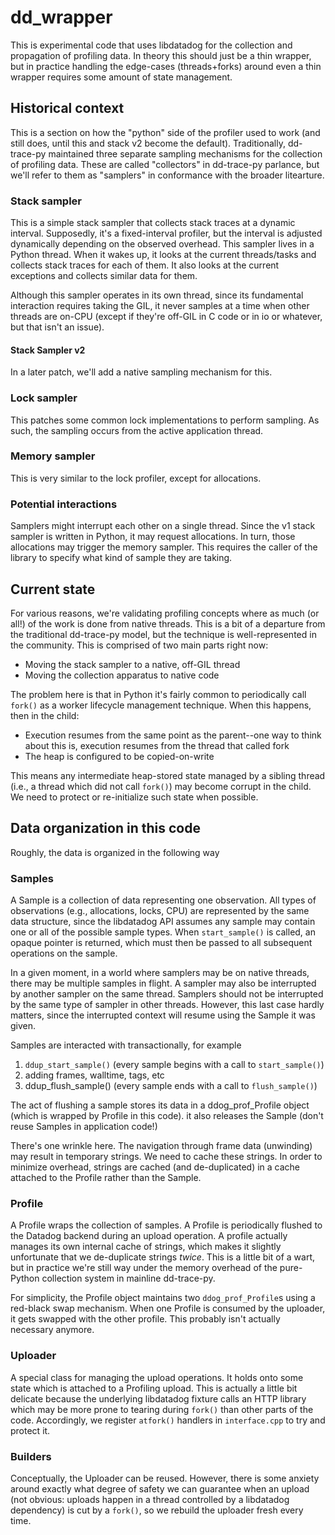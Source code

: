 # dd_wrapper

This is experimental code that uses libdatadog for the collection and propagation of profiling data.
In theory this should just be a thin wrapper, but in practice handling the edge-cases (threads+forks) around even a thin wrapper requires some amount of state management.


## Historical context

This is a section on how the "python" side of the profiler used to work (and still does, until this and stack v2 become the default).
Traditionally, dd-trace-py maintained three separate sampling mechanisms for the collection of profiling data.
These are called "collectors" in dd-trace-py parlance, but we'll refer to them as "samplers" in conformance with the broader litearture.


### Stack sampler

This is a simple stack sampler that collects stack traces at a dynamic interval.
Supposedly, it's a fixed-interval profiler, but the interval is adjusted dynamically depending on the observed overhead.
This sampler lives in a Python thread.
When it wakes up, it looks at the current threads/tasks and collects stack traces for each of them.
It also looks at the current exceptions and collects similar data for them.

Although this sampler operates in its own thread, since its fundamental interaction requires taking the GIL, it never samples at a time when other threads are on-CPU (except if they're off-GIL in C code or in io or whatever, but that isn't an issue).


#### Stack Sampler v2

In a later patch, we'll add a native sampling mechanism for this.


### Lock sampler

This patches some common lock implementations to perform sampling.
As such, the sampling occurs from the active application thread.


### Memory sampler

This is very similar to the lock profiler, except for allocations.


### Potential interactions

Samplers might interrupt each other on a single thread.
Since the v1 stack sampler is written in Python, it may request allocations.
In turn, those allocations may trigger the memory sampler.
This requires the caller of the library to specify what kind of sample they are taking.


## Current state

For various reasons, we're validating profiling concepts where as much (or all!) of the work is done from native threads.
This is a bit of a departure from the traditional dd-trace-py model, but the technique is well-represented in the community.
This is comprised of two main parts right now:

* Moving the stack sampler to a native, off-GIL thread
* Moving the collection apparatus to native code

The problem here is that in Python it's fairly common to periodically call `fork()` as a worker lifecycle management technique.
When this happens, then in the child:

* Execution resumes from the same point as the parent--one way to think about this is, execution resumes from the thread that called fork
* The heap is configured to be copied-on-write

This means any intermediate heap-stored state managed by a sibling thread (i.e., a thread which did not call `fork()`) may become corrupt in the child.
We need to protect or re-initialize such state when possible.


## Data organization in this code

Roughly, the data is organized in the following way


### Samples

A Sample is a collection of data representing one observation.
All types of observations (e.g., allocations, locks, CPU) are represented by the same data structure, since the libdatadog API assumes any sample may contain one or all of the possible sample types.
When `start_sample()` is called, an opaque pointer is returned, which must then be passed to all subsequent operations on the sample.

In a given moment, in a world where samplers may be on native threads, there may be multiple samples in flight.
A sampler may also be interrupted by another sampler on the same thread.
Samplers should not be interrupted by the same type of sampler in other threads.
However, this last case hardly matters, since the interrupted context will resume using the Sample it was given.

Samples are interacted with transactionally, for example

1. `ddup_start_sample()` (every sample begins with a call to `start_sample()`)
2. adding frames, walltime, tags, etc
3. ddup_flush_sample() (every sample ends with a call to `flush_sample()`)

The act of flushing a sample stores its data in a ddog_prof_Profile object (which is wrapped by Profile in this code).
it also releases the Sample (don't reuse Samples in application code!)

There's one wrinkle here.
The navigation through frame data (unwinding) may result in temporary strings.
We need to cache these strings.
In order to minimize overhead, strings are cached (and de-duplicated) in a cache attached to the Profile rather than the Sample.


### Profile

A Profile wraps the collection of samples.
A Profile is periodically flushed to the Datadog backend during an upload operation.
A profile actually manages its own internal cache of strings, which makes it slightly unfortunate that we de-duplicate strings _twice_.
This is a little bit of a wart, but in practice we're still way under the memory overhead of the pure-Python collection system in mainline dd-trace-py.

For simplicity, the Profile object maintains two `ddog_prof_Profile`s using a red-black swap mechanism.
When one Profile is consumed by the uploader, it gets swapped with the other profile.
This probably isn't actually necessary anymore.


### Uploader

A special class for managing the upload operations.
It holds onto some state which is attached to a Profiling upload.
This is actually a little bit delicate because the underlying libdatadog fixture calls an HTTP library which may be more prone to tearing during `fork()` than other parts of the code.
Accordingly, we register `atfork()` handlers in `interface.cpp` to try and protect it.


### Builders

Conceptually, the Uploader can be reused.
However, there is some anxiety around exactly what degree of safety we can guarantee when an upload (not obvious: uploads happen in a thread controlled by a libdatadog dependency) is cut by a `fork()`, so we rebuild the uploader fresh every time.
